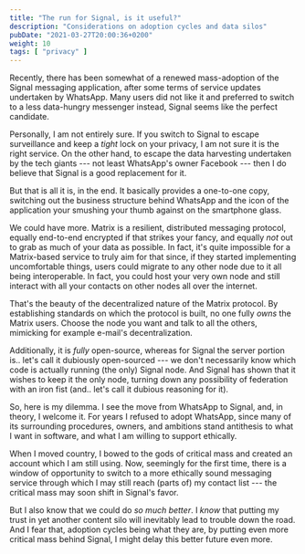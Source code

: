```yaml
---
title: "The run for Signal, is it useful?"
description: "Considerations on adoption cycles and data silos"
pubDate: "2021-03-27T20:00:36+0200"
weight: 10
tags: [ "privacy" ]
---
```


Recently, there has been somewhat of a renewed mass-adoption of the Signal messaging application,
after some terms of service updates undertaken by WhatsApp.
Many users did not like it and preferred to switch to a less data-hungry messenger instead,
Signal seems like the perfect candidate.

Personally, I am not entirely sure.
If you switch to Signal to escape surveillance and keep a *tight* lock on your privacy,
I am not sure it is the right service.
On the other hand, to escape the data harvesting undertaken by the tech giants ---
not least WhatsApp's owner Facebook ---
then I do believe that Signal is a good replacement for it.

But that is all it is, in the end.
It basically provides a one-to-one copy,
switching out the business structure behind WhatsApp and the icon of the application your smushing your thumb against on the smartphone glass.

We could have more.
Matrix is a resilient, distributed messaging protocol, equally end-to-end encrypted if that strikes your fancy,
and equally *not* out to grab as much of your data as possible.
In fact, it's quite impossible for a Matrix-based service to truly aim for that since,
if they started implementing uncomfortable things,
users could migrate to any other node due to it all being interoperable.
In fact, you could host your very own node and still interact with all your contacts on other nodes all over the internet.

That's the beauty of the decentralized nature of the Matrix protocol.
By establishing standards on which the protocol is built, no one fully *owns* the Matrix users.
Choose the node you want and talk to all the others,
mimicking for example e-mail's decentralization.

Additionally, it is *fully* open-source,
whereas for Signal the server portion is..
let's call it dubiously open-sourced ---
we don't necessarily know which code is actually running
(the only) Signal node.
And Signal has shown that it wishes to keep it the only node,
turning down any possibility of federation with an iron fist
(and.. let's call it dubious reasoning for it).

So, here is my dilemma.
I see the move from WhatsApp to Signal,
and, in theory, I welcome it.
For years I refused to adopt WhatsApp,
since many of its surrounding procedures, owners, and ambitions stand antithesis to what I want in software,
and what I am willing to support ethically.

When I moved country,
I bowed to the gods of critical mass and created an account which I am still using.
Now, seemingly for the first time,
there is a window of opportunity to switch to a more ethically sound messaging service
through which I may still reach (parts of) my contact list ---
the critical mass may soon shift in Signal's favor.

But I also know that we could do *so much better*.
I *know* that putting my trust in yet another content silo will inevitably lead to trouble down the road.
And I fear that, adoption cycles being what they are,
by putting even more critical mass behind Signal,
I might delay this better future even more.
